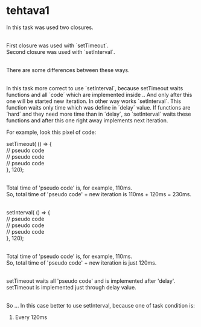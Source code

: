 # tehtava1

In this task was used two closures.<br/><br/>

First closure was used with ´setTimeout´.<br/>
Second closure was used with ´setInterval´.<br/><br/>

There are some differences between these ways.<br/><br/>

In this task more correct to use ´setInterval´, because 
setTimeout waits functions and all ´code´ which are implemented inside .. And only after this one will be started 
new iteration. In other way works  ´setInterval´. This function waits only time which was define in ´delay´ value. If functions are ´hard´ and they need more time than in ´delay´,
so ´setInterval´ waits these functions and after this one right away implements next iteration.

For example, look this pixel of code:

setTimeout( () => {<br/>
 // pseudo code<br/>
 // pseudo code<br/>
 // pseudo code<br/>
}, 120);<br/><br/> 

Total time of 'pseudo code' is, for example, 110ms.<br/>
So, total time of 'pseudo code' + new iteration is 110ms + 120ms = 230ms.<br/><br/>

setInterval( () => {<br/>
 // pseudo code<br/>
 // pseudo code<br/>
 // pseudo code<br/>
}, 120);<br/><br/> 

Total time of 'pseudo code' is, for example, 110ms.<br/>
So, total time of 'pseudo code' + new iteration is just 120ms.<br/><br/>

setTimeout waits all 'pseudo code' and is implemented after 'delay'.<br/>
setTimeout is implemented  just through delay value.<br/><br/>


So ...
In this case better to use setInterval, because one of task condition is:
1. Every 120ms